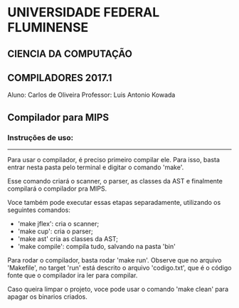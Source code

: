 # UNIVERSIDADE FEDERAL FLUMINENSE
## CIENCIA DA COMPUTAÇÃO
## COMPILADORES 2017.1

Aluno: Carlos de Oliveira
Professor: Luis Antonio Kowada

## Compilador para MIPS

### Instruções de uso:
------------------

Para usar o compilador, é preciso primeiro compilar ele.
Para isso, basta entrar nesta pasta pelo terminal e digitar o comando 'make'.

Esse comando criará o scanner, o parser, as classes da AST e finalmente compilará o compilador pra MIPS.

Voce também pode executar essas etapas separadamente, utilizando os seguintes comandos:
- 'make jflex': cria o scanner;
- 'make cup': cria o parser;
- 'make ast' cria as classes da AST;
- 'make compile': compila tudo, salvando na pasta 'bin'

Para rodar o compilador, basta rodar 'make run'.
Observe que no arquivo 'Makefile', no target 'run' está descrito o arquivo 'codigo.txt', que é o
código fonte que o compilador ira ler para compilar.

Caso queira limpar o projeto, voce pode usar o comando 'make clean' para apagar os binarios criados.
